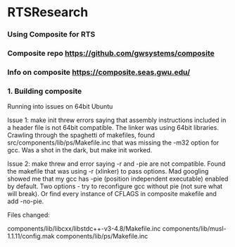 # RTSResearch
### Using Composite for RTS
### Composite repo https://github.com/gwsystems/composite

### Info on composite https://composite.seas.gwu.edu/

### 1. Building composite
Running into issues on 64bit Ubuntu

Issue 1: make init threw errors saying that assembly instructions included in a header file is not 64bit compatible. The linker was using 64bit libraries. Crawling through the spaghetti of makefiles, found src/components/lib/ps/Makefile.inc that was missing the -m32 option for gcc. Was a shot in the dark, but make init worked.

Issue 2: make threw and error saying -r and -pie are not compatible. Found the makefile that was using -r (xlinker) to pass options. Mad googling showed me that my gcc has -pie (position independent executable) enabled by default. Two options - try to reconfigure gcc without pie (not sure what will break). Or find every instance of CFLAGS in composite makefile and add -no-pie.

Files changed:

components/lib/libcxx/libstdc++-v3-4.8/Makefile.inc
components/lib/musl-1.1.11/config.mak
components/lib/ps/Makefile.inc

